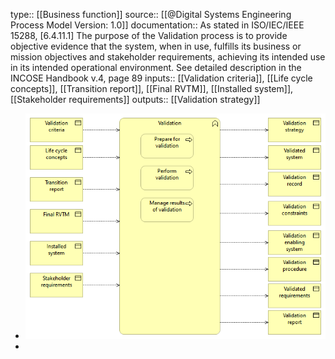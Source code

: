 type:: [[Business function]]
source:: [[@Digital Systems Engineering Process Model Version: 1.0]]
documentation:: As stated in ISO/IEC/IEEE 15288, [6.4.11.1] The purpose of the Validation process is to provide objective evidence that the system, when in use, fulfills its business or mission objectives and stakeholder requirements, achieving its intended use in its intended operational environment.  See detailed description in the INCOSE Handbook v.4, page 89
inputs:: [[Validation criteria]], [[Life cycle concepts]], [[Transition report]], [[Final RVTM]], [[Installed system]], [[Stakeholder requirements]]
outputs:: [[Validation strategy]]

- ![image.png](../assets/image_1689408740459_0.png)
-